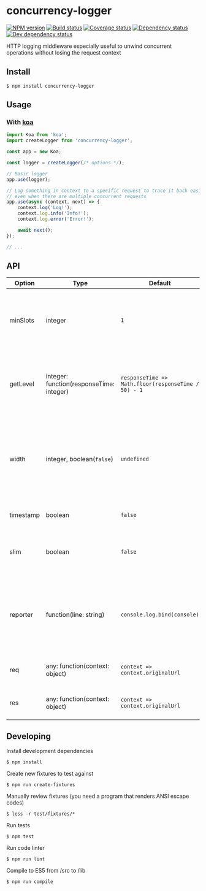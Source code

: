 # concurrency-logger
[![NPM version][npm-image]][npm-url]
[![Build status][travis-image]][travis-url]
[![Coverage status][coveralls-image]][coveralls-url]
[![Dependency status][david-dm-image]][david-dm-url]
[![Dev dependency status][david-dm-dev-image]][david-dm-dev-url]

HTTP logging middleware especially useful to unwind concurrent operations without losing the request context

## Install
```
$ npm install concurrency-logger
```

## Usage
### With [koa](https://github.com/koajs/koa)
```js
import Koa from 'koa';
import createLogger from 'concurrency-logger';

const app = new Koa;

const logger = createLogger(/* options */);

// Basic logger
app.use(logger);

// Log something in context to a specific request to trace it back easily,
// even when there are multiple concurrent requests
app.use(async (context, next) => {
    context.log('Log!');
    context.log.info('Info!');
    context.log.error('Error!');

    await next();
});

// ...
```

## API
| Option | Type | Default | Description | Example |
| ---- | ---- | ------- | ----------- | ------- |
| minSlots | integer | `1` | Amount of space that is provisioned to display concurrent request lanes. Number of lanes will automatically scale up as the number of concurrent requests grow. | `3`
| getLevel | integer: function(responseTime: integer) | `responseTime => Math.floor(responseTime / 50) - 1` | Map response time to alert level. Alert levels go from 0 (default color) to 6 (dark red). By default that means `<100ms: 0`, `<150ms: 1` `<200ms: 2`, ..., `>=350ms: 6`. | `responseTime => Math.floor(responseTime / 100)`
| width | integer, boolean(`false`) | `undefined` | If no width is provided, it will be dynamically read from `process.stdout.columns`. Pass in an integer to break all lines according to the specified fixed (terminal character) width. Pass in `false` if you want the lines not to break at all. | `80`, `132`, `false`
| timestamp | boolean | `false` | Print localized timestamp for every requests. | `true`, `false`
| slim | boolean | `false` | "Slim mode": don't use an extra character between request lanes to shrink width, but make them harder to separate visually. | `true`, `false`
| reporter | function(line: string) | `console.log.bind(console)` | Specify a function that handles the output lines. Write to terminal or stream to a log file, for example. Note that the log contains ANSI color codes, so you might need a program that can read those. E.g. `less -r requests.log` | `line => logStream.write(line + '\n')`
| req | any: function(context: object) | `context => context.originalUrl` | Attach additional information to the request log line. | `context => context.originalUrl + '\n' + context.get('User-Agent')`
| res | any: function(context: object) | `context => context.originalUrl` | Attach additional information to the response log line. | `context => context.originalUrl + '\n' + context.get('User-Agent')`

## Developing
Install development dependencies
```
$ npm install
```

Create new fixtures to test against
```
$ npm run create-fixtures
```

Manually review fixtures (you need a program that renders ANSI escape codes)
```
$ less -r test/fixtures/*
```

Run tests
```
$ npm test
```

Run code linter
```
$ npm run lint
```

Compile to ES5 from /src to /lib
```
$ npm run compile
```

[npm-url]: https://npmjs.org/package/concurrency-logger
[npm-image]: https://badge.fury.io/js/concurrency-logger.svg
[travis-url]: https://travis-ci.org/PabloSichert/concurrency-logger
[travis-image]: http://img.shields.io/travis/PabloSichert/concurrency-logger.svg
[coveralls-url]:https://coveralls.io/r/PabloSichert/concurrency-logger
[coveralls-image]:https://coveralls.io/repos/PabloSichert/concurrency-logger/badge.svg
[david-dm-url]:https://david-dm.org/PabloSichert/concurrency-logger
[david-dm-image]:https://david-dm.org/PabloSichert/concurrency-logger.svg
[david-dm-dev-url]:https://david-dm.org/PabloSichert/concurrency-logger#info=devDependencies
[david-dm-dev-image]:https://david-dm.org/PabloSichert/concurrency-logger/dev-status.svg
